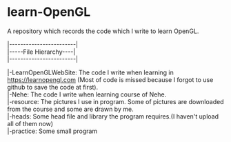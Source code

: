 # learn-OpenGL

A repository which records the code which I write to learn OpenGL.

|------------------------|  
\|-----File Hierarchy----|  
\|------------------------|  

|-LearnOpenGLWebSite: The code I write when learning in https://learnopengl.com (Most of code is missed because I forgot to use github to save the code at first).  
|-Nehe: The code I write when learning course of Nehe.  
|-resource: The pictures I use in program. Some of pictures are downloaded from the course and some are drawn by me.  
|-heads: Some head file and library the program requires.(I haven't upload all of them now)  
|-practice: Some small program
